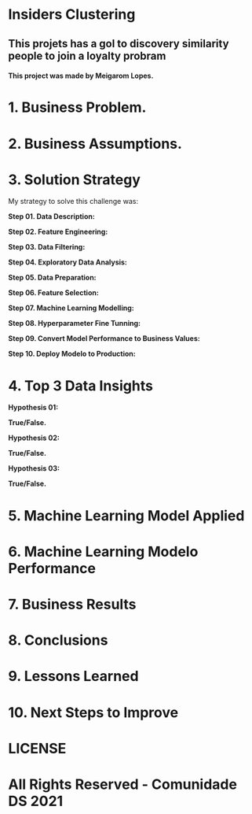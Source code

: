 # Insiders Clustering

## This projets has a gol to discovery similarity people to join a loyalty probram

#### This project was made by Meigarom Lopes.

# 1. Business Problem.

# 2. Business Assumptions.

# 3. Solution Strategy

My strategy to solve this challenge was:

**Step 01. Data Description:**

**Step 02. Feature Engineering:**

**Step 03. Data Filtering:**

**Step 04. Exploratory Data Analysis:**

**Step 05. Data Preparation:**

**Step 06. Feature Selection:**

**Step 07. Machine Learning Modelling:**

**Step 08. Hyperparameter Fine Tunning:**

**Step 09. Convert Model Performance to Business Values:**

**Step 10. Deploy Modelo to Production:**

# 4. Top 3 Data Insights

**Hypothesis 01:**

**True/False.**

**Hypothesis 02:**

**True/False.**

**Hypothesis 03:**

**True/False.**

# 5. Machine Learning Model Applied

# 6. Machine Learning Modelo Performance

# 7. Business Results

# 8. Conclusions

# 9. Lessons Learned

# 10. Next Steps to Improve

# LICENSE

# All Rights Reserved - Comunidade DS 2021
